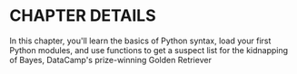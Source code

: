 # CHAPTER DETAILS
In this chapter, you'll learn the basics of Python syntax, load your first Python modules, and use functions to get a suspect list for the kidnapping of Bayes, DataCamp's prize-winning Golden Retriever

